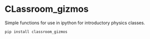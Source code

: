 # CLassroom_gizmos
Simple functions for use in ipython for introductory physics classes.

    pip install classroom_gizmos
